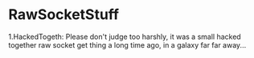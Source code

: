 # RawSocketStuff

1.HackedTogeth: Please don't judge too harshly, it was a small hacked together raw socket get thing a long time ago, in a galaxy far far away...
